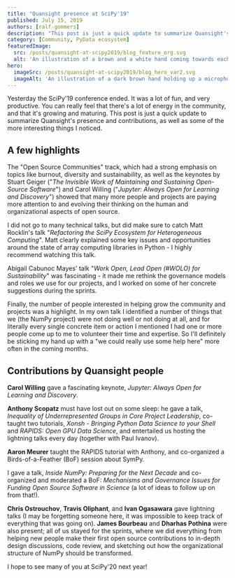 ```yaml
---
title: "Quansight presence at SciPy'19"
published: July 15, 2019
authors: [ralf-gommers]
description: "This post is just a quick update to summarize Quansight's presence and contributions, as well as some of the more interesting things I noticed."
category: [Community, PyData ecosystem]
featuredImage:
  src: /posts/quansight-at-scipy2019/blog_feature_org.svg
  alt: 'An illustration of a brown and a white hand coming towards each other to pass a business card with the logo of Quansight Labs'
hero:
  imageSrc: /posts/quansight-at-scipy2019/blog_hero_var2.svg
  imageAlt: 'An illustration of a dark brown hand holding up a microphone, with some graphical elements highlighting the top of the microphone.'
---
```


Yesterday the SciPy'19 conference ended. It was a lot of fun, and very productive. You can really feel that there's a lot of energy in the community, and that it's growing and maturing. This post is just a quick update to summarize Quansight's presence and contributions, as well as some of the more interesting things I noticed.

## A few highlights

The "Open Source Communities" track, which had a strong emphasis on topics like burnout, diversity and sustainability, as well as the keynotes by Stuart Geiger ("_The Invisible Work of Maintaining and Sustaining Open-Source Software_") and Carol Willing ("_Jupyter: Always Open for Learning and Discovery_") showed that many more people and projects are paying more attention to and evolving their thinking on the human and organizational aspects of open source.

I did not go to many technical talks, but did make sure to catch Matt Rocklin's talk "_Refactoring the SciPy Ecosystem for Heterogeneous Computing_". Matt clearly explained some key issues and opportunities around the state of array computing libraries in Python - I highly recommend watching this talk.

Abigail Cabunoc Mayes' talk "_Work Open, Lead Open (#WOLO) for Sustainability_" was fascinating - it made me rethink the governance models and roles we use for our projects, and I worked on some of her concrete suggestions during the sprints.

Finally, the number of people interested in helping grow the community and projects was a highlight. In my own talk I identified a number of things that we (the NumPy project) were not doing well or not doing at all, and for literally every single concrete item or action I mentioned I had one or more people come up to me to volunteer their time and expertise. So I'll definitely be sticking my hand up with a "we could really use some help here" more often in the coming months.

## Contributions by Quansight people

**Carol Willing** gave a fascinating keynote, _Jupyter: Always Open for Learning and Discovery_.

**Anthony Scopatz** must have lost out on some sleep: he gave a talk, _Inequality of Underrepresented Groups in Core Project Leadership_, co-taught two tutorials, _Xonsh - Bringing Python Data Science to your Shell_ and _RAPIDS: Open GPU Data Science_, and entertailed us hosting the lightning talks every day (together with Paul Ivanov).

**Aaron Meurer** taught the RAPIDS tutorial with Anthony, and co-organized a Birds-of-a-Feather (BoF) session about SymPy.

I gave a talk, _Inside NumPy: Preparing for the Next Decade_ and co-organized and moderated a BoF: _Mechanisms and Governance Issues for Funding Open Source Software in Science_ (a lot of ideas to follow up on from that!).

**Chris Ostrouchov**, **Travis Oliphant**, and **Ivan Ogasawara** gave lightning talks (I may be forgetting someone here, it was impossible to keep track of everything that was going on). **James Bourbeau** and **Dharhas Pothina** were also present; all of us stayed for the sprints, where we did everything from helping new people make their first open source contributions to in-depth design discussions, code review, and sketching out how the organizational structure of NumPy should be transformed.

I hope to see many of you at SciPy'20 next year!
